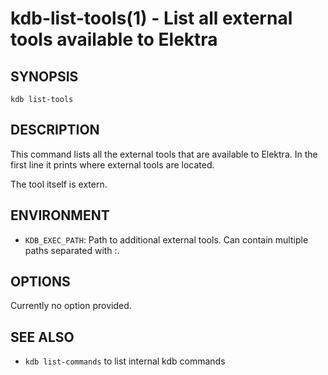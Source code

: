 # kdb-list-tools(1) - List all external tools available to Elektra

## SYNOPSIS

`kdb list-tools`

## DESCRIPTION

This command lists all the external tools that are available to Elektra.
In the first line it prints where external tools are located.

The tool itself is extern.

## ENVIRONMENT

- `KDB_EXEC_PATH`:
  Path to additional external tools.
  Can contain multiple paths separated with :.

## OPTIONS

Currently no option provided.

## SEE ALSO

- `kdb list-commands` to list internal kdb commands
